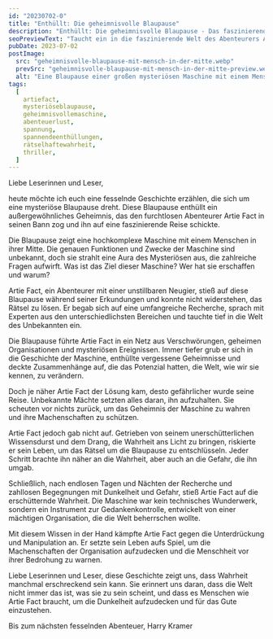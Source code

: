 ```yaml
---
id: "20230702-0"
title: "Enthüllt: Die geheimnisvolle Blaupause"
description: "Enthüllt: Die geheimnisvolle Blaupause - Das faszinierende Rätsel um Artie Fact und die Maschine"
seoPreviewText: "Taucht ein in die faszinierende Welt des Abenteurers Artie Fact, der auf eine geheimnisvolle Blaupause stößt. Verfolgt sein atemberaubendes Rätselraten, während er in eine Verschwörung verstrickt wird, die die Welt bedroht. Ein packender Thriller voller Spannung, der die Wahrheit hinter der mysteriösen Maschine enthüllt."
pubDate: 2023-07-02
postImage:
  src: "geheimnisvolle-blaupause-mit-mensch-in-der-mitte.webp"
  prevSrc: "geheimnisvolle-blaupause-mit-mensch-in-der-mitte-preview.webp"
  alt: "Eine Blaupause einer großen mysteriösen Maschine mit einem Menschen in der Mitte"
tags:
  [
    artiefact,
    mysteriöseblaupause,
    geheimnisvollemaschine,
    abenteuerlust,
    spannung,
    spannendeenthüllungen,
    rätselhaftewahrheit,
    thriller,
  ]
---
```


Liebe Leserinnen und Leser,

heute möchte ich euch eine fesselnde Geschichte erzählen, die sich um eine mysteriöse Blaupause dreht. Diese Blaupause enthüllt ein außergewöhnliches Geheimnis, das den furchtlosen Abenteurer Artie Fact in seinen Bann zog und ihn auf eine faszinierende Reise schickte.

Die Blaupause zeigt eine hochkomplexe Maschine mit einem Menschen in ihrer Mitte. Die genauen Funktionen und Zwecke der Maschine sind unbekannt, doch sie strahlt eine Aura des Mysteriösen aus, die zahlreiche Fragen aufwirft. Was ist das Ziel dieser Maschine? Wer hat sie erschaffen und warum?

Artie Fact, ein Abenteurer mit einer unstillbaren Neugier, stieß auf diese Blaupause während seiner Erkundungen und konnte nicht widerstehen, das Rätsel zu lösen. Er begab sich auf eine umfangreiche Recherche, sprach mit Experten aus den unterschiedlichsten Bereichen und tauchte tief in die Welt des Unbekannten ein.

Die Blaupause führte Artie Fact in ein Netz aus Verschwörungen, geheimen Organisationen und mysteriösen Ereignissen. Immer tiefer grub er sich in die Geschichte der Maschine, enthüllte vergessene Geheimnisse und deckte Zusammenhänge auf, die das Potenzial hatten, die Welt, wie wir sie kennen, zu verändern.

Doch je näher Artie Fact der Lösung kam, desto gefährlicher wurde seine Reise. Unbekannte Mächte setzten alles daran, ihn aufzuhalten. Sie scheuten vor nichts zurück, um das Geheimnis der Maschine zu wahren und ihre Machenschaften zu schützen.

Artie Fact jedoch gab nicht auf. Getrieben von seinem unerschütterlichen Wissensdurst und dem Drang, die Wahrheit ans Licht zu bringen, riskierte er sein Leben, um das Rätsel um die Blaupause zu entschlüsseln. Jeder Schritt brachte ihn näher an die Wahrheit, aber auch an die Gefahr, die ihn umgab.

Schließlich, nach endlosen Tagen und Nächten der Recherche und zahllosen Begegnungen mit Dunkelheit und Gefahr, stieß Artie Fact auf die erschütternde Wahrheit. Die Maschine war kein technisches Wunderwerk, sondern ein Instrument zur Gedankenkontrolle, entwickelt von einer mächtigen Organisation, die die Welt beherrschen wollte.

Mit diesem Wissen in der Hand kämpfte Artie Fact gegen die Unterdrückung und Manipulation an. Er setzte sein Leben aufs Spiel, um die Machenschaften der Organisation aufzudecken und die Menschheit vor ihrer Bedrohung zu warnen.

Liebe Leserinnen und Leser, diese Geschichte zeigt uns, dass Wahrheit manchmal erschreckend sein kann. Sie erinnert uns daran, dass die Welt nicht immer das ist, was sie zu sein scheint, und dass es Menschen wie Artie Fact braucht, um die Dunkelheit aufzudecken und für das Gute einzustehen.

Bis zum nächsten fesselnden Abenteuer,
Harry Kramer
